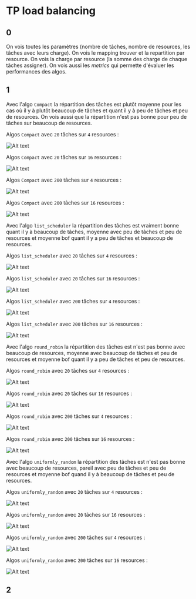 # TP load balancing

## 0

On vois toutes les paramètres (nombre de tâches, nombre de resources, les tâches avec leurs charge).
On vois le mapping trouver et la repartition par resource.
On vois la charge par resource (la somme des charge de chaque tâches assigner).
On vois aussi les *metrics* qui permette d'évaluer les performances des algos.

## 1

Avec l'algo `Compact` la répartition des tâches est plutôt moyenne pour les cas où il y à plutôt beaucoup de tâches et quant il y à peu de tâches et peu de resources. On vois aussi que la répartition n'est pas bonne pour peu de tâches sur beaucoup de resources.

Algos `Compact` avec `20` tâches sur `4` resources :

![Alt text](study-load-balancing/scenario_compact_T20_R4.png)

Algos `Compact` avec `20` tâches sur `16` resources :

![Alt text](study-load-balancing/scenario_compact_T20_R16.png)

Algos `Compact` avec `200` tâches sur `4` resources :

![Alt text](study-load-balancing/scenario_compact_T200_R4.png)

Algos `Compact` avec `200` tâches sur `16` resources :

![Alt text](study-load-balancing/scenario_compact_T200_R16.png)

Avec l'algo `list_scheduler` la répartition des tâches est vraiment bonne quant il y à beaucoup de tâches, moyenne avec peu de tâches et peu de resources et moyenne bof quant il y a peu de tâches et beaucoup de resources.

Algos `list_scheduler` avec `20` tâches sur `4` resources :

![Alt text](study-load-balancing/scenario_list_scheduler_T20_R4.png)

Algos `list_scheduler` avec `20` tâches sur `16` resources :

![Alt text](study-load-balancing/scenario_list_scheduler_T20_R16.png)

Algos `list_scheduler` avec `200` tâches sur `4` resources :

![Alt text](study-load-balancing/scenario_list_scheduler_T200_R4.png)

Algos `list_scheduler` avec `200` tâches sur `16` resources :

![Alt text](study-load-balancing/scenario_list_scheduler_T200_R16.png)

Avec l'algo `round_robin` la répartition des tâches est n'est pas bonne avec beaucoup de resources, moyenne avec beaucoup de tâches et peu de resources et moyenne bof quant il y a peu de tâches et peu de resources.

Algos `round_robin` avec `20` tâches sur `4` resources :

![Alt text](study-load-balancing/scenario_round_robin_T20_R4.png)

Algos `round_robin` avec `20` tâches sur `16` resources :

![Alt text](study-load-balancing/scenario_round_robin_T20_R16.png)

Algos `round_robin` avec `200` tâches sur `4` resources :

![Alt text](study-load-balancing/scenario_round_robin_T200_R4.png)

Algos `round_robin` avec `200` tâches sur `16` resources :

![Alt text](study-load-balancing/scenario_round_robin_T200_R16.png)

Avec l'algo `uniformly_random` la répartition des tâches est n'est pas bonne avec beaucoup de resources, pareil avec peu de tâches et peu de resources et moyenne bof quand il y à beaucoup de tâches et peu de resources.

Algos `uniformly_random` avec `20` tâches sur `4` resources :

![Alt text](study-load-balancing/scenario_uniformly_random_T20_R4.png)

Algos `uniformly_random` avec `20` tâches sur `16` resources :

![Alt text](study-load-balancing/scenario_uniformly_random_T20_R16.png)

Algos `uniformly_random` avec `200` tâches sur `4` resources :

![Alt text](study-load-balancing/scenario_uniformly_random_T200_R4.png)

Algos `uniformly_random` avec `200` tâches sur `16` resources :

![Alt text](study-load-balancing/scenario_uniformly_random_T200_R16.png)

## 2


